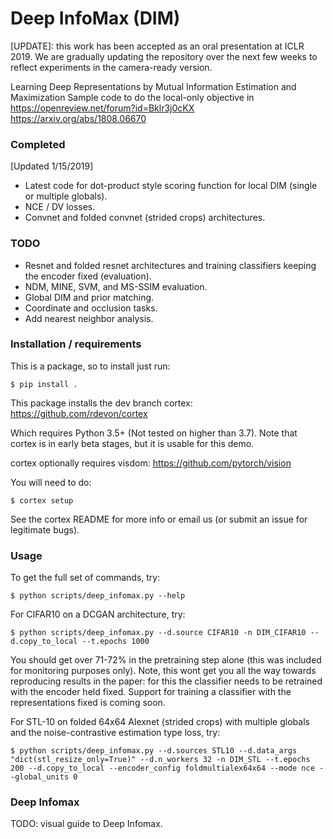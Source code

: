 # Deep InfoMax (DIM)

[UPDATE]: this work has been accepted as an oral presentation at ICLR 2019. 
We are gradually updating the repository over the next few weeks to reflect experiments in the camera-ready version.

Learning Deep Representations by Mutual Information Estimation and Maximization
Sample code to do the local-only objective in 
https://openreview.net/forum?id=Bklr3j0cKX
https://arxiv.org/abs/1808.06670

### Completed
[Updated 1/15/2019]
* Latest code for dot-product style scoring function for local DIM (single or multiple globals).
* NCE / DV losses.
* Convnet and folded convnet (strided crops) architectures. 

### TODO
* Resnet and folded resnet architectures and training classifiers keeping the encoder fixed (evaluation).
* NDM, MINE, SVM, and MS-SSIM evaluation.
* Global DIM and prior matching.
* Coordinate and occlusion tasks.
* Add nearest neighbor analysis.

### Installation / requirements

This is a package, so to install just run:

    $ pip install .

This package installs the dev branch cortex: https://github.com/rdevon/cortex

Which requires Python 3.5+ (Not tested on higher than 3.7). Note that cortex is in early beta stages, but it is usable for this demo. 

cortex optionally requires visdom: https://github.com/pytorch/vision

You will need to do:

    $ cortex setup

See the cortex README for more info or email us (or submit an issue for legitimate bugs).

### Usage

To get the full set of commands, try:

    $ python scripts/deep_infomax.py --help

For CIFAR10 on a DCGAN architecture, try:

    $ python scripts/deep_infomax.py --d.source CIFAR10 -n DIM_CIFAR10 --d.copy_to_local --t.epochs 1000
    
You should get over 71-72% in the pretraining step alone (this was included for monitoring purposes only). 
Note, this wont get you all the way towards reproducing results in the paper: for this the classifier needs to be retrained with the encoder held fixed.
Support for training a classifier with the representations fixed is coming soon.
    
For STL-10 on folded 64x64 Alexnet (strided crops) with multiple globals and the noise-contrastive estimation type loss, try:

    $ python scripts/deep_infomax.py --d.sources STL10 --d.data_args "dict(stl_resize_only=True)" --d.n_workers 32 -n DIM_STL --t.epochs 200 --d.copy_to_local --encoder_config foldmultialex64x64 --mode nce --global_units 0

### Deep Infomax

TODO: visual guide to Deep Infomax.